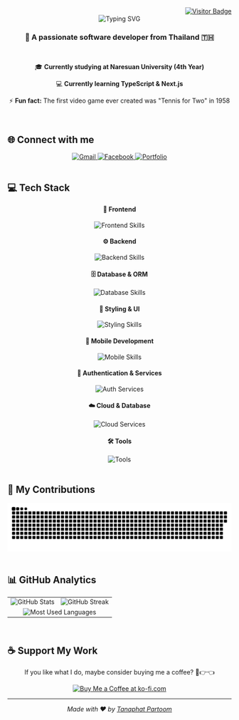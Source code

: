 <div align="right">
  <a href="https://visitorbadge.io/status?path=ShadowsDuck">
    <img src="https://api.visitorbadge.io/api/visitors?path=ShadowsDuck&labelColor=%23697689&countColor=%232ccce4&style=plastic&labelStyle=lower" alt="Visitor Badge" />
  </a>
</div>

<div align="center">
  <img src="https://readme-typing-svg.herokuapp.com/?font=Righteous&size=35&center=true&vCenter=true&width=500&height=70&duration=4000&lines=Hi+There!+👋;+I'm+Tanaphat+Partoom!;" alt="Typing SVG" />
</div>

<h3 align="center">🚀 A passionate software developer from Thailand 🇹🇭</h3>

<br/>

<div align="center">
  
🎓 **Currently studying at Naresuan University (4th Year)**

💻 **Currently learning TypeScript & Next.js**

⚡ **Fun fact:** The first video game ever created was "Tennis for Two" in 1958

</div>

<br/>

## 🌐 Connect with me

<div align="center">
  <a href="mailto:ommykung2033@gmail.com">
    <img src="https://img.shields.io/badge/Gmail-D14836?style=for-the-badge&logo=gmail&logoColor=white" alt="Gmail" />
  </a>
  <a href="https://www.facebook.com/tanaphat.kung.7/" target="_blank">
    <img src="https://img.shields.io/badge/Facebook-1877F2?style=for-the-badge&logo=Facebook&logoColor=white" alt="Facebook" />
  </a>
  <a href="https://github.com/ShadowsDuck" target="_blank">
    <img src="https://img.shields.io/badge/Portfolio-FF5722?style=for-the-badge&logo=todoist&logoColor=white" alt="Portfolio" />
  </a>
</div>

<br/>

## 💻 Tech Stack
<div align="center">
  <h4>🎨 Frontend</h4>
  <img src="https://go-skill-icons.vercel.app/api/icons?i=html,css,js,react,nextjs" alt="Frontend Skills" />
  
  <h4>⚙️ Backend</h4>
  <img src="https://go-skill-icons.vercel.app/api/icons?i=nodejs,express" alt="Backend Skills" />
  
  <h4>🗄️ Database & ORM</h4>
  <img src="https://go-skill-icons.vercel.app/api/icons?i=postgresql,drizzle" alt="Database Skills" />
  
  <h4>🎯 Styling & UI</h4>
  <img src="https://go-skill-icons.vercel.app/api/icons?i=tailwindcss,bootstrap,shadcn" alt="Styling Skills" />
  
  <h4>📱 Mobile Development</h4>
  <img src="https://go-skill-icons.vercel.app/api/icons?i=reactnative,expo" alt="Mobile Skills" />
  
  <h4>🔐 Authentication & Services</h4>
  <img src="https://go-skill-icons.vercel.app/api/icons?i=clerk" alt="Auth Services" />
  
  <h4>☁️ Cloud & Database</h4>
  <img src="https://go-skill-icons.vercel.app/api/icons?i=neon" alt="Cloud Services" />
  
  <h4>🛠️ Tools</h4>
  <img src="https://go-skill-icons.vercel.app/api/icons?i=vscode,git,github,postman" alt="Tools" />
</div>

<br/>

## 🐍 My Contributions

<div align="center">
  <img alt="Snake eating my contributions" src="https://github.com/ShadowsDuck/ShadowsDuck/blob/output/github-snake-dark.svg" />
</div>

<br/>

## 📊 GitHub Analytics

<div align="center">
  <table>
    <tr>
      <td>
        <img src="https://github-readme-stats.vercel.app/api?username=ShadowsDuck&theme=monokai&hide_border=false&include_all_commits=false&count_private=false" alt="GitHub Stats" />
      </td>
      <td>
        <img src="https://nirzak-streak-stats.vercel.app/?user=ShadowsDuck&theme=monokai&hide_border=false" alt="GitHub Streak" />
      </td>
    </tr>
    <tr>
      <td colspan="2" align="center">
        <img src="https://github-readme-stats.vercel.app/api/top-langs/?username=ShadowsDuck&theme=monokai&hide_border=false&include_all_commits=false&count_private=false&layout=compact" alt="Most Used Languages" />
      </td>
    </tr>
  </table>
</div>

<br/>

## ☕ Support My Work

<div align="center">
  <p>If you like what I do, maybe consider buying me a coffee? 🥺👉👈</p>
  <a href='https://ko-fi.com/' target='_blank'>
    <img height='64' style='border:0px;height:64px;' src='https://storage.ko-fi.com/cdn/kofi1.png?v=3' border='0' alt='Buy Me a Coffee at ko-fi.com' />
  </a>
</div>

<div align="center">
  
---
  
*Made with ❤️ by [Tanaphat Partoom](https://github.com/ShadowsDuck)*

</div>

